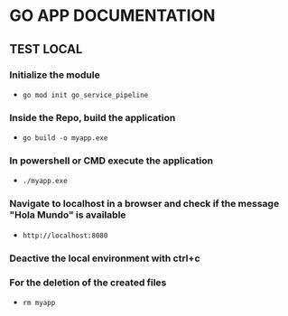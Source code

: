 # GO APP DOCUMENTATION

## TEST LOCAL
### Initialize the module
- `go mod init go_service_pipeline`

### Inside the Repo, build the application
- `go build -o myapp.exe`

### In powershell or CMD execute the application
- `./myapp.exe`

### Navigate to localhost in a browser and check if the message "Hola Mundo" is available
- `http://localhost:8080`

### Deactive the local environment with ctrl+c

### For the deletion of the created files
- `rm myapp`
